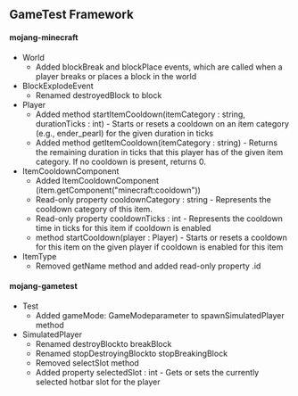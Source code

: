 ## GameTest Framework
#### mojang-minecraft
- World
  - Added blockBreak and blockPlace events, which are called when a player breaks or places a block in the world
- BlockExplodeEvent
  - Renamed destroyedBlock to block
- Player
  - Added method startItemCooldown(itemCategory : string, durationTicks : int) - Starts or resets a cooldown on an item category (e.g., ender_pearl) for the given duration in ticks
  - Added method getItemCooldown(itemCategory : string) - Returns the remaining duration in ticks that this player has of the given item category. If no cooldown is present, returns 0.
- ItemCooldownComponent
  - Added ItemCooldownComponent (item.getComponent("minecraft:cooldown"))
  - Read-only property cooldownCategory : string - Represents the cooldown category of this item.
  - Read-only property cooldownTicks : int - Represents the cooldown time in ticks for this item if cooldown is enabled
  - method startCooldown(player : Player) - Starts or resets a cooldown for this item on the given player if cooldown is enabled for this item
- ItemType
  - Removed getName method and added read-only property .id
#### mojang-gametest
- Test
  - Added gameMode: GameModeparameter to spawnSimulatedPlayer method
- SimulatedPlayer
  - Renamed destroyBlockto breakBlock
  - Renamed stopDestroyingBlockto stopBreakingBlock
  - Removed selectSlot method
  - Added property selectedSlot : int - Gets or sets the currently selected hotbar slot for the player
